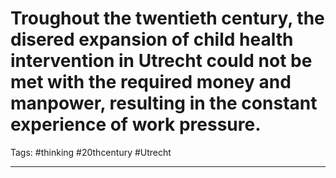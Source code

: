 # Troughout the twentieth century, the disered expansion of child health intervention in Utrecht could not be met with the required money and manpower, resulting in the constant experience of work pressure.
Tags: #thinking #20thcentury #Utrecht 

---